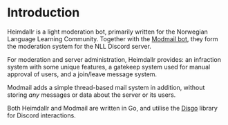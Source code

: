 # Introduction
Heimdallr is a light moderation bot, primarily written for the Norwegian Language
Learning Community. Together with the [Modmail bot](https://nll-modmail.fly.dev/),
they form the moderation system for the NLL Discord server.

For moderation and server administration, Heimdallr provides: an infraction system
with some unique features, a gatekeep system used for manual approval of users, and
a join/leave message system.

Modmail adds a simple thread-based mail system in addition, without storing *any*
messages or data about the server or its users.


Both Heimdallr and Modmail are written in Go, and utilise the [Disgo](https://github.com/disgoorg/disgo)
library for Discord interactions.
